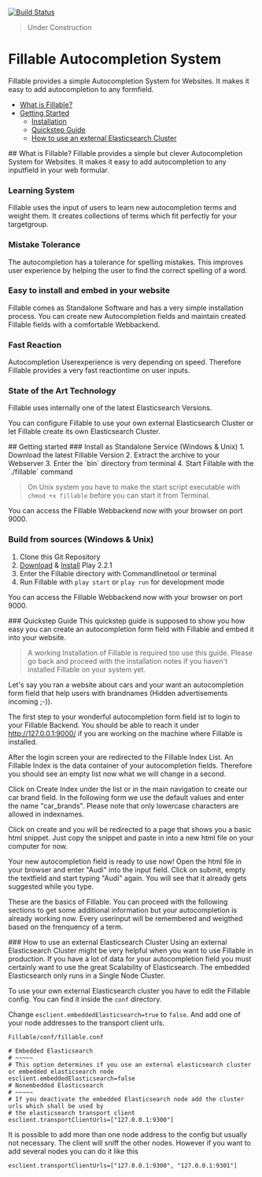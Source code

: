 [![Build Status](https://travis-ci.org/MeiSign/Fillable.png?branch=master)](https://travis-ci.org/MeiSign/Fillable)

> Under Construction

# Fillable Autocompletion System
Fillable provides a simple Autocompletion System for Websites. It makes it easy to add autocompletion to any formfield.

- [What is Fillable?](#features)
- [Getting Started](#gettingStarted)
  - [Installation](#installation)
  - [Quickstep Guide](#quickstep)
  - [How to use an external Elasticsearch Cluster](#externalEs)

<a name="features" />
## What is Fillable?
Fillable provides a simple but clever Autocompletion System for Websites. It makes it easy to add autocompletion to any inputfield in your web formular.

### Learning System
Fillable uses the input of users to learn new autocompletion terms and weight them. It creates collections of terms which fit perfectly for your targetgroup.

### Mistake Tolerance
The autocompletion has a tolerance for spelling mistakes. This improves user experience by helping the user to find the correct spelling of a word.

### Easy to install and embed in your website
Fillable comes as Standalone Software and has a very simple installation process. You can create new Autocompletion fields and maintain created Fillable fields with a comfortable Webbackend.

### Fast Reaction
Autocompletion Userexperience is very depending on speed. Therefore Fillable provides a very fast reactiontime on user inputs.

### State of the Art Technology
Fillable uses internally one of the latest Elasticsearch Versions.

You can configure Fillable to use your own external Elasticsearch Cluster or let Fillable create its own Elasticsearch Cluster.

<a name="gettingStarted" />
## Getting started

<a name="installation"/>
### Install as Standalone Service (Windows & Unix)
1. Download the latest Fillable Version
2. Extract the archive to your Webserver
3. Enter the `bin` directory from terminal
4. Start Fillable with the `./fillable` command

> On Unix system you have to make the start script executable with `chmod +x fillable` before you can start it from Terminal.

You can access the Fillable Webbackend now with your browser on port 9000.

### Build from sources (Windows & Unix)
1. Clone this Git Repository
2. [Download](http://downloads.typesafe.com/play/2.2.1/play-2.2.1.zip) & [Install](http://www.playframework.com/documentation/2.2.x/Installing) Play 2.2.1  
3. Enter the Fillable directory with Commandlinetool or terminal
4. Run Fillable with `play start` or `play run` for development mode

You can access the Fillable Webbackend now with your browser on port 9000.

<a name="quickstep"/>
### Quickstep Guide
This quickstep guide is supposed to show you how easy you can create an autocompletion form field with Fillable and
embed it into your website.

> A working Installation of Fillable is required too use this guide.
> Please go back and proceed with the installation notes if you haven't installed Fillable on your system yet.

Let's say you ran a website about cars and your want an autocompletion form field that help users with brandnames
(Hidden advertisements incoming ;-)).

The first step to your wonderful autocompletion form field ist to login to your Fillable Backend. You should be able to
reach it under http://127.0.0.1:9000/ if you are working on the machine where Fillable is installed.

After the login screen your are redirected to the Fillable Index List.
An Fillable Index is the data container of your autocompletion fields. Therefore you should see an empty list now what we will change in a second.

Click on Create Index under the list or in the main navigation to create our car brand field.
In the following form we use the default values and enter the name "car_brands". Please note that only lowercase characters are allowed in indexnames.

Click on create and you will be redirected to a page that shows you a basic html snippet. Just copy the snippet and paste in into a new html file on your computer for now.

Your new autocompletion field is ready to use now! Open the html file in your browser and enter "Audi" into the input field.
Click on submit, empty the textfield and start typing "Audi" again. You will see that it already gets suggested while you type.

These are the basics of Fillable. You can proceed with the following sections to get some additional information but your autocompletion is already working now.
Every userinput will be remembered and weigthed based on the frenquency of a term.

<a name="externalEs"/>
### How to use an external Elasticsearch Cluster
Using an external Elasticsearch Cluster might be very helpful when you want to use Fillable in production. If you have a lot of data
for your autocompletion field you must certainly want to use the great Scalability of Elasticsearch. The embedded Elasticsearch only
runs in a Single Node Cluster.

To use your own external Elasticsearch cluster you have to edit the Fillable config. You can find it inside the `conf` directory.

Change `esclient.embeddedElasticsearch=true` to `false`. And add one of your node addresses to the transport client urls.

`Fillable/conf/fillable.conf`

    # Embedded Elasticsearch
    # ~~~~~
    # This option determines if you use an external elasticsearch cluster or embedded elasticsearch node
    esclient.embeddedElasticsearch=false
    # Nonembedded Elasticsearch
    # ~~~~~
    # If you deactivate the embedded Elasticsearch node add the cluster urls which shall be used by
    # the elasticsearch transport client
    esclient.transportClientUrls=["127.0.0.1:9300"]

It is possible to add more than one node address to the config but usually not necessary. The client will sniff the other nodes.
However if you want to add several nodes you can do it like this

`esclient.transportClientUrls=["127.0.0.1:9300", "127.0.0.1:9301"]`